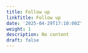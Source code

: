 ```yaml
---
title: Follow up
linkTitle: Follow up
date: '2025-04-29T17:10:00Z'
weight: 1
description: No content
draft: false
---
```



